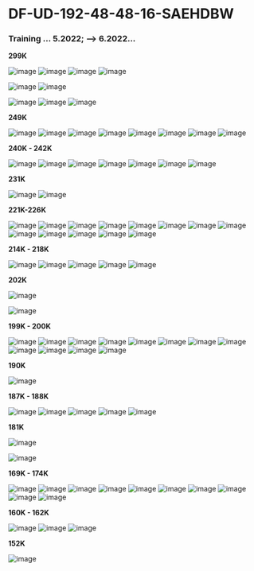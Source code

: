 # DF-UD-192-48-48-16-SAEHDBW 

### Training  ... 5.2022;  --> 6.2022...

**299K**

![image](https://user-images.githubusercontent.com/23367640/172078272-c7b242fe-c598-4256-9e9a-10ecd00b759d.png)
![image](https://user-images.githubusercontent.com/23367640/172078291-e90b45ea-e507-4c9f-961d-2691c587af1a.png)
![image](https://user-images.githubusercontent.com/23367640/172078325-68e9112d-6294-482f-ae3d-592d16188d85.png)
![image](https://user-images.githubusercontent.com/23367640/172078332-41636967-39d3-4f29-a877-0969e2b11b38.png)

![image](https://user-images.githubusercontent.com/23367640/172078376-f549e681-8d17-47ec-b4ac-c274702c88ec.png)
![image](https://user-images.githubusercontent.com/23367640/172078412-2915edad-56e7-462c-9067-1134f1825bf2.png)

![image](https://user-images.githubusercontent.com/23367640/172078478-5ce0bf10-eb5e-4d1f-8977-c98301fa4955.png)
![image](https://user-images.githubusercontent.com/23367640/172078511-747b4ec8-4a3d-432e-a6f6-b1ab7d39f1b7.png)
![image](https://user-images.githubusercontent.com/23367640/172078576-07251ed7-5a7f-45fe-91a3-1ed696db15d7.png)


**249K**

![image](https://user-images.githubusercontent.com/23367640/172017726-60547770-76f4-43d8-ab3b-f3e6ac3a811d.png)
![image](https://user-images.githubusercontent.com/23367640/172017771-156000b9-e032-4210-a8fa-fa84e05a02ab.png)
![image](https://user-images.githubusercontent.com/23367640/172017775-1525b5f7-02ac-45af-8017-69e97942f087.png)
![image](https://user-images.githubusercontent.com/23367640/172017804-a91600aa-ef05-42bb-9252-a4a46b40cb79.png)
![image](https://user-images.githubusercontent.com/23367640/172017818-65041acd-b332-4add-9101-0f5607700645.png)
![image](https://user-images.githubusercontent.com/23367640/172017845-8086ec6a-33c6-456d-b519-9babdec40bfd.png)
![image](https://user-images.githubusercontent.com/23367640/172017859-34c8709e-eb27-4a2a-ad5c-508591075df2.png)
![image](https://user-images.githubusercontent.com/23367640/172017870-a3df9282-c028-4b68-b0e4-963d29c052a3.png)


**240K - 242K**

![image](https://user-images.githubusercontent.com/23367640/172011500-15b6720c-2fd9-4a31-930e-25a80c9557ae.png)
![image](https://user-images.githubusercontent.com/23367640/172011512-82d1fc36-1ee9-4904-bea6-4b72e03e1573.png)
![image](https://user-images.githubusercontent.com/23367640/172011514-3abcfaa4-0170-4464-9335-cfff8c5fe7af.png)
![image](https://user-images.githubusercontent.com/23367640/172011519-c0952c09-25b4-4362-883d-6e8413699796.png)
![image](https://user-images.githubusercontent.com/23367640/172011533-adcdff3f-af5c-40ae-b605-6c46df49b975.png)
![image](https://user-images.githubusercontent.com/23367640/172011558-cc68a6a8-c9f9-45ac-b9c3-f662f2460e7e.png)
![image](https://user-images.githubusercontent.com/23367640/172011745-4393c193-292a-4d92-9d4f-dc833dbc9eaa.png)


**231K**

![image](https://user-images.githubusercontent.com/23367640/172011458-87b4cb97-1ad7-44f4-8c5d-f3108fd92b7e.png)
![image](https://user-images.githubusercontent.com/23367640/172011480-f06ba2fc-1f38-441b-87d6-d9fe24969db5.png)



**221K-226K**

![image](https://user-images.githubusercontent.com/23367640/172011318-4546ee15-5364-4071-9200-4949feb306b4.png)
![image](https://user-images.githubusercontent.com/23367640/172011378-e970e20d-00c1-4f38-b55d-c7d128c97fec.png)
![image](https://user-images.githubusercontent.com/23367640/172011385-d62356ec-0878-4686-b798-17f9a8d477f7.png)
![image](https://user-images.githubusercontent.com/23367640/172011387-c489cf5b-336a-4e80-b7cf-b51eebc21f14.png)
![image](https://user-images.githubusercontent.com/23367640/172011398-52cbc438-be8d-40bf-afee-4ff11fb8f5fc.png)
![image](https://user-images.githubusercontent.com/23367640/172011412-897e5af7-29d4-4b83-81bb-2df457e7914a.png)
![image](https://user-images.githubusercontent.com/23367640/172011418-084a5325-0baf-464f-999f-52b53bba9b08.png)
![image](https://user-images.githubusercontent.com/23367640/172011422-1a2412a0-8b05-473e-bd02-8909e98c65c4.png)
![image](https://user-images.githubusercontent.com/23367640/172011430-2ab62e1d-8d77-44b2-93f1-6c4cff31f9ff.png)
![image](https://user-images.githubusercontent.com/23367640/172011436-9e59fedb-2b9a-44b6-b7fd-52a67c7d307c.png)
![image](https://user-images.githubusercontent.com/23367640/172011441-c02f0625-eee0-4ae6-86a4-84e16f046637.png)
![image](https://user-images.githubusercontent.com/23367640/172011447-a69a27ce-2078-41ed-928f-2f7f4fbc5a5c.png)
![image](https://user-images.githubusercontent.com/23367640/172011451-70ca35a4-6892-4b2b-93a2-f227b7096ff9.png)


**214K - 218K**

![image](https://user-images.githubusercontent.com/23367640/172011271-6b2b316c-845b-42f7-85e0-deac99b75e59.png)
![image](https://user-images.githubusercontent.com/23367640/172011283-9abebab1-2390-4805-8188-058929b484d5.png)
![image](https://user-images.githubusercontent.com/23367640/172011291-9f7532be-ea90-464e-9575-133e94b2409f.png)
![image](https://user-images.githubusercontent.com/23367640/172011309-fd0bcac9-41c3-4810-b07d-375da0cba1ee.png)
![image](https://user-images.githubusercontent.com/23367640/172011325-99f74155-8dd3-409d-b76a-3612744be6fb.png)

**202K**

![image](https://user-images.githubusercontent.com/23367640/172011250-11e31ceb-6dc4-43f6-a279-f8a9ccf14feb.png)

![image](https://user-images.githubusercontent.com/23367640/172011254-329c99df-8c39-4447-b23d-ad8cf9c1e497.png)

**199K - 200K**

![image](https://user-images.githubusercontent.com/23367640/172011186-c47196b2-7e63-4056-90b5-34c383a94e2f.png)
![image](https://user-images.githubusercontent.com/23367640/172011190-56bd55f1-00a4-4d97-b3f6-e5bd639c93f2.png)
![image](https://user-images.githubusercontent.com/23367640/172011191-638d26b5-16c9-4b0b-85f2-8f040a3363ed.png)
![image](https://user-images.githubusercontent.com/23367640/172011197-83fd27a7-78a5-4de4-8713-67feed76e007.png)
![image](https://user-images.githubusercontent.com/23367640/172011205-e3de9e82-f079-42a3-9c88-d52176a9beef.png)
![image](https://user-images.githubusercontent.com/23367640/172011217-551152b5-172a-4667-9d4a-a19af32bf18d.png)
![image](https://user-images.githubusercontent.com/23367640/172011220-95532934-a0e8-406c-9129-286c5cb9e5d0.png)
![image](https://user-images.githubusercontent.com/23367640/172011231-4be2ddf6-933d-4741-ae39-766c870cd635.png)
![image](https://user-images.githubusercontent.com/23367640/172011241-ad580b4a-04ed-47c9-88a2-10ac3d7e1e33.png)
![image](https://user-images.githubusercontent.com/23367640/172011244-ca437a07-1497-4f20-8f3b-f1d9717be415.png)
![image](https://user-images.githubusercontent.com/23367640/172011246-39785308-6304-4019-8cd8-a5704ebbcc7b.png)
![image](https://user-images.githubusercontent.com/23367640/172011248-e4057ac5-c002-4af1-9c32-b360ea6b9859.png)


**190K**

![image](https://user-images.githubusercontent.com/23367640/172011182-c087c028-7e08-48c3-aa1c-e84fc74620be.png)



**187K - 188K**

![image](https://user-images.githubusercontent.com/23367640/172011142-2938e3f7-27d2-4be1-86b8-898a408ee5f5.png)
![image](https://user-images.githubusercontent.com/23367640/172011152-a99ad3e5-34f0-4cd8-9654-18ecb6369a6f.png)
![image](https://user-images.githubusercontent.com/23367640/172011156-fa24e6f9-8202-474d-bfeb-e0fae25b7ae0.png)
![image](https://user-images.githubusercontent.com/23367640/172011161-d3ecf5be-2f7f-4309-8c6b-294c486906be.png)
![image](https://user-images.githubusercontent.com/23367640/172011178-7119a538-85f9-4e0b-b4d4-d03db3caf861.png)
 

**181K**

![image](https://user-images.githubusercontent.com/23367640/172011135-f66f5941-47a4-4d47-be8b-b6e2ed704e1c.png)

![image](https://user-images.githubusercontent.com/23367640/172011140-3e8f42ac-ee09-4ec2-8b95-73fa801c949e.png)

**169K - 174K**

![image](https://user-images.githubusercontent.com/23367640/172011066-f9158ae4-4648-4165-8a9c-d8b100499970.png)
![image](https://user-images.githubusercontent.com/23367640/172011074-49cba34e-15bd-49a7-9f53-59ec40a21fdc.png)
![image](https://user-images.githubusercontent.com/23367640/172011076-07a2d608-ef49-454b-8ce3-257fb1198206.png)
![image](https://user-images.githubusercontent.com/23367640/172011081-ae6662af-818c-4bea-8cea-1dffe4ef4cb9.png)
![image](https://user-images.githubusercontent.com/23367640/172011092-3373bbb9-9cd0-47f8-883f-74963885e801.png)
![image](https://user-images.githubusercontent.com/23367640/172011095-810712df-29ab-4403-876d-3ce1b64d5037.png)
![image](https://user-images.githubusercontent.com/23367640/172011111-08e7d1c5-368f-449b-81c8-a5c8981ddc0d.png)
![image](https://user-images.githubusercontent.com/23367640/172011123-36334c64-2407-4163-85f0-c427212e9356.png)
![image](https://user-images.githubusercontent.com/23367640/172011128-0423d343-b0ab-42c5-8954-ad604dc4a9a8.png)
![image](https://user-images.githubusercontent.com/23367640/172011131-65da76eb-5b52-43bb-95f4-1bf0456ba221.png)



**160K - 162K**

![image](https://user-images.githubusercontent.com/23367640/172010980-af06833f-0cff-4223-9b21-72b692918774.png)
![image](https://user-images.githubusercontent.com/23367640/172011044-89a3241d-146a-4032-b670-a33cba9bd90b.png)
![image](https://user-images.githubusercontent.com/23367640/172011061-2f9ddb0e-212a-4b03-8a51-b9ba7936d973.png)


**152K**

![image](https://user-images.githubusercontent.com/23367640/172011005-f020fcdf-c1df-4b31-bad2-90caea71dfbc.png)






